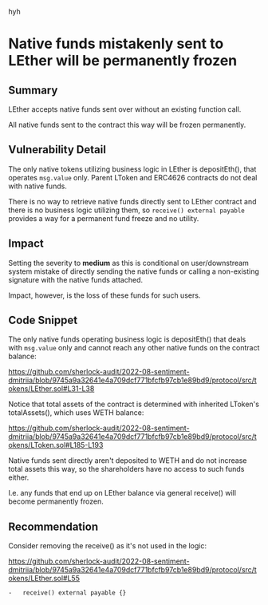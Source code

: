 hyh
# Native funds mistakenly sent to LEther will be permanently frozen

## Summary

LEther accepts native funds sent over without an existing function call.

All native funds sent to the contract this way will be frozen permanently.

## Vulnerability Detail

The only native tokens utilizing business logic in LEther is depositEth(), that operates `msg.value` only. Parent LToken and ERC4626 contracts do not deal with native funds.

There is no way to retrieve native funds directly sent to LEther contract and there is no business logic utilizing them, so `receive() external payable` provides a way for a permanent fund freeze and no utility.

## Impact

Setting the severity to **medium** as this is conditional on user/downstream system mistake of directly sending the native funds or calling a non-existing signature with the native funds attached.

Impact, however, is the loss of these funds for such users.

## Code Snippet

The only native funds operating business logic is depositEth() that deals with `msg.value` only and cannot reach any other native funds on the contract balance:

https://github.com/sherlock-audit/2022-08-sentiment-dmitriia/blob/9745a9a32641e4a709dcf771bfcfb97cb1e89bd9/protocol/src/tokens/LEther.sol#L31-L38

Notice that total assets of the contract is determined with inherited LToken's totalAssets(), which uses WETH balance:

https://github.com/sherlock-audit/2022-08-sentiment-dmitriia/blob/9745a9a32641e4a709dcf771bfcfb97cb1e89bd9/protocol/src/tokens/LToken.sol#L185-L193

Native funds sent directly aren't deposited to WETH and do not increase total assets this way, so the shareholders have no access to such funds either.

I.e. any funds that end up on LEther balance via general receive() will become permanently frozen.

## Recommendation

Consider removing the receive() as it's not used in the logic:

https://github.com/sherlock-audit/2022-08-sentiment-dmitriia/blob/9745a9a32641e4a709dcf771bfcfb97cb1e89bd9/protocol/src/tokens/LEther.sol#L55

```solidity
-   receive() external payable {}
```